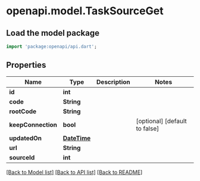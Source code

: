 # openapi.model.TaskSourceGet

## Load the model package
```dart
import 'package:openapi/api.dart';
```

## Properties
Name | Type | Description | Notes
------------ | ------------- | ------------- | -------------
**id** | **int** |  | 
**code** | **String** |  | 
**rootCode** | **String** |  | 
**keepConnection** | **bool** |  | [optional] [default to false]
**updatedOn** | [**DateTime**](DateTime.md) |  | 
**url** | **String** |  | 
**sourceId** | **int** |  | 

[[Back to Model list]](../README.md#documentation-for-models) [[Back to API list]](../README.md#documentation-for-api-endpoints) [[Back to README]](../README.md)



